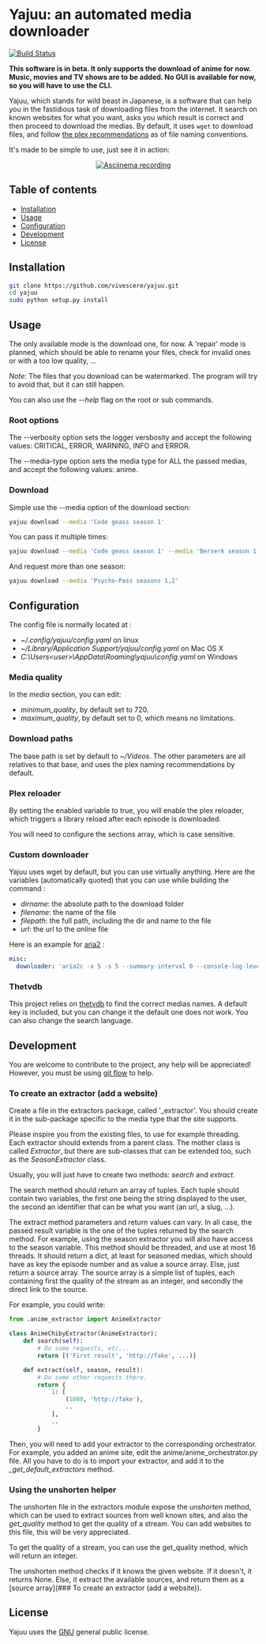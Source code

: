 # Yajuu: an automated media downloader

[![Build Status](https://travis-ci.org/vivescere/yajuu.svg?branch=develop)](https://travis-ci.org/vivescere/yajuu)

**This software is in beta. It only supports the download of anime for now. Music, movies and TV shows are to be added. No GUI is available for now, so you will have to use the CLI.**

Yajuu, which stands for wild beast in Japanese, is a software that can help you in the fastidious task of downloading files from the internet. It search on known websites for what you want, asks you which result is correct and then proceed to download the medias. By default, it uses ```wget``` to download files, and follow [the plex recommendations](https://support.plex.tv/hc/en-us/categories/200028098-Media-Preparation) as of file naming conventions.

It's made to be simple to use, just see it in action:
<p align="center">
	<a href="https://asciinema.org/a/ckiegvcdlwo0i5esm8e2kghzs" target="_blank">
		<img src="https://asciinema.org/a/ckiegvcdlwo0i5esm8e2kghzs.png" alt="Asciinema recording">
	</a>
</p>

## Table of contents
 - [Installation](#installation)
 - [Usage](#usage)
 - [Configuration](#configuration)
 - [Development](#development)
 - [License](#license)

## Installation
```bash
git clone https://github.com/vivescere/yajuu.git
cd yajuu
sudo python setup.py install
```

## Usage
The only available mode is the download one, for now. A 'repair' mode is planned, which should be able to rename your files, check for invalid ones or with a too low quality, ...

*Note:* The files that you download can be watermarked. The program will try to avoid that, but it can still happen.

You can also use the *--help* flag on the root or sub commands.

### Root options
The --verbosity option sets the logger versbosity and accept the following values: CRITICAL, ERROR, WARNING, INFO and ERROR.

The --media-type option sets the media type for ALL the passed medias, and accept the following values: anime.

### Download
Simple use the --media option of the download section:

```bash
yajuu download --media 'Code geass season 1'
```

You can pass it multiple times:
```bash
yajuu download --media 'Code geass season 1' --media 'Berserk season 1'
```

And request more than one season:
```bash
yajuu download --media 'Psycho-Pass seasons 1,2'
```

## Configuration
The config file is normally located at :
 - *~/.config/yajuu/config.yaml* on linux
 - *~/Library/Application Support/yajuu/config.yaml* on Mac OS X
 - *C:\Users\<user>\AppData\Roaming\yajuu\config.yaml* on Windows

### Media quality
In the *media* section, you can edit:
 - *minimum_quality*, by default set to 720.
 - *maximum_quality*, by default set to 0, which means no limitations.

### Download paths
The base path is set by default to *~/Videos*. The other parameters are all relatives to that base, and uses the plex naming recommendations by default.

### Plex reloader
By setting the enabled variable to true, you will enable the plex reloader, which triggers a library reload after each episode is downloaded.

You will need to configure the sections array, which is case sensitive.

### Custom downloader
Yajuu uses wget by default, but you can use virtually anything. Here are the variables (automatically quoted) that you can use while building the command :
 - *dirname*: the absolute path to the download folder
 - *filename*: the name of the file
 - *filepath*: the full path, including the dir and name to the file
 - *url*: the url to the online file

Here is an example for [aria2](https://aria2.github.io/) :
```yaml
misc:
  downloader: 'aria2c -x 5 -s 5 --summary-interval 0 --console-log-level error --download-result hide -d {dirname} -o {filename} {url}'
```


### Thetvdb
This project relies on [thetvdb](http://thetvdb.com/) to find the correct medias names. A default key is included, but you can change it the default one does not work. You can also change the search language.

## Development

You are welcome to contribute to the project, any help will be appreciated! However, you must be using [git flow](https://github.com/nvie/gitflow) to help.

### To create an extractor (add a website)
Create a file in the extractors package, called '<website>_extractor'. You should create it in the sub-package specific to the media type that the site supports.

Please inspire you from the existing files, to use for example threading. Each extractor should extends from a parent class. The mother class is called *Extractor*, but there are sub-classes that can be extended too, such as the *SeasonExtractor* class.

Usually, you will just have to create two methods: *search* and *extract*.

The search method should return an array of tuples. Each tuple should contain two variables, the first one being the string displayed to the user, the second an identifier that can be what you want (an url, a slug, ...).

The extract method parameters and return values can vary. In all case, the passed result variable is the one of the tuples returned by the search method. For example, using the season extractor you will also have access to the season variable. This method should be threaded, and use at most 16 threads. It should return a dict, at least for seasoned medias, which should have as key the episode number and as value a source array. Else, just return a source array. The source array is a simple list of tuples, each containing first the quality of the stream as an integer, and secondly the direct link to the source.

For example, you could write:
```python
from .anime_extractor import AnimeExtractor

class AnimeChibyExtractor(AnimeExtractor):
	def search(self):
		# Do some requests, etc...
		return [('First result', 'http://fake', ...)]

	def extract(self, season, result):
		# Do some other requests there.
		return {
			1: [
				(1080, 'http://fake'),
				..
			],
			..
		}
```


Then, you will need to add your extractor to the corresponding orchestrator. For example, you added an anime site, edit the anime/anime_orchestrator.py file. All you have to do is to import your extractor, and add it to the *_get_default_extractors* method.

### Using the unshorten helper
The unshorten file in the extractors module expose the *unshorten* method, which can be used to extract sources from well known sites, and also the *get_quality* method to get the quality of a stream. You can add websites to this file, this will be very appreciated.

To get the quality of a stream, you can use the get_quality method, which will return an integer.

The unshorten method checks if it knows the given website. If it doesn't, it returns None. Else, it extract the available sources, and return them as a [source array](### To create an extractor (add a website)).

## License
Yajuu uses the [GNU](LICENSE) general public license.
